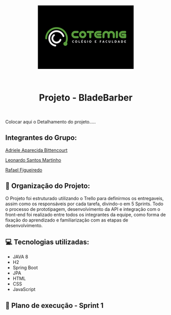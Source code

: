 <div style="display: inline_block" align="center">
  <br>
  
  ![image](https://raw.githubusercontent.com/rafaelfigueiredo8/Projeto-BarberShop/main/documentation/logo-cotemig.png)



</div>

<br>

<h1 align="center"> Projeto - BladeBarber </h1>

<br>

Colocar aqui o Detalhamento do projeto.....


## Integrantes do Grupo:

[Adriele Aparecida Bittencourt](https://github.com/)

[Leonardo Santos Martinho](https://github.com/)

[Rafael Figueiredo](https://github.com/rafaelfigueiredo8)

## 📰 Organização do Projeto:

  O Projeto foi estruturado utilizando o Trello para definirmos os entregaveis, assim como os responsáveis por cada tarefa, divindo-o em 5 Sprints. Todo o processo de prototipagem, desenvolvimento da API e integração com o front-end foi realizado entre todos os integrantes da equipe, como forma de fixação do aprendizado e familiarização com as etapas de desenvolvimento.

## 💻 Tecnologias utilizadas:

 - JAVA 8
 - H2
 - Spring Boot
 - JPA
 - HTML
 - CSS
 - JavaScript


## 🚀 Plano de execução - Sprint 1
